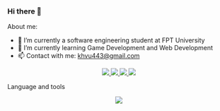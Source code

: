 ### Hi there 👋
About me:
- 🔭 I’m currently a software engineering student at FPT University
- 🌱 I’m currently learning Game Development and Web Development
- 📫 Contact with me: khvu443@gmail.com

<!--
**khvu443/khvu443** is a ✨ _special_ ✨ repository because its `README.md` (this file) appears on your GitHub profile.
Here are some ideas to get you started:

- 👯 I’m looking to collaborate on ...
- 🤔 I’m looking for help with ...
- 💬 Ask me about ...

- 😄 Pronouns: ...
- ⚡ Fun fact: ...
-->

<p align="center">
  <a  href="">
    <img src="http://github-profile-summary-cards.vercel.app/api/cards/profile-details?username=khvu443&theme=moonlight"/>
  </a>
  
  <a  href="">
    <img src="http://github-profile-summary-cards.vercel.app/api/cards/repos-per-language?username=khvu443&theme=moonlight"/>
  </a>
  
  <a  href="">
    <img src="http://github-profile-summary-cards.vercel.app/api/cards/most-commit-language?username=khvu443&theme=moonlight"/>
  </a>
  
   <a  href="https://github.com/khvu443/github-readme-stats">
    <img src="https://github-readme-stats.vercel.app/api?username=khvu443&show_icons=true&theme=dracula"/>
  </a>
  
</p>

<p align="left">Language and tools</p>
<p align="center">

  <a href="https://skillicons.dev">
    <img src="https://skillicons.dev/icons?i=c,cs,java,js,html,css,jquery,bootstrap,unity,visualstudio,vscode&perline=10" />
     </a>
</p>
